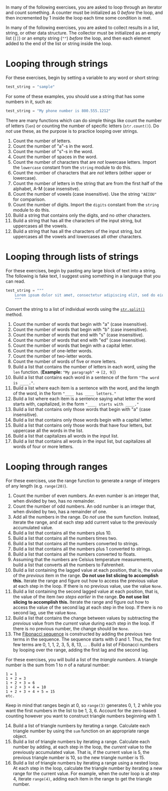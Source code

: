 In many of the following exercises, you are asked to loop through an iterator and count something. A counter must be initialized as 0 *before* the loop, and then incremented by 1 inside the loop each time some condition is met.

In many of the following exercises, you are asked to collect results in a list, string, or other data structure. The collector must be initialized as an empty list (`[]`) or an empty string (`""`) *before* the loop, and then each element added to the end of the list or string inside the loop.

# Looping through strings

For these exercises, begin by setting a variable to any word or short string:

```python
test_string = "sample"
```

For some of these examples, you should use a string that has some numbers in it, such as:

```python
test_string = "My phone number is 800.555.1212"
```

There are many functions which can do simple things like count the number of letters (`len`) or counting the number of specific letters (`str.count()`). Do *not* use these, as the purpose is to practice looping over strings.

1. Count the number of letters.
2. Count the number of "a"-s in the word.
3. Count the number of "s"-s in the word.
4. Count the number of spaces in the word.
5. Count the number of characters that are *not* lowercase letters. Import the `lowercase` constant from the `string` module to do this.
6. Count the number of characters that are *not* letters (either upper or lowercase).
7. Count the number of letters in the string that are from the first half of the alphabet, A-M (case insensitve).
8. Count the number of vowels (case insensitive). Use the string `"AEIOU"` for comparison.
9. Count the number of digits. Import the `digits` constant from the `string` module to do this.
10. Build a string that contains only the digits, and no other characters.
11. Build a string that has all the characters of the input string, but uppercases all the vowels.
12. Build a string that has all the characters of the input string, but uppercases all the vowels and lowercases all other characters.


# Looping through lists of strings

For these exercises, begin by pasting any large block of text into a string. The following is fake text, I suggest using something in a language that you can read.

```python
test_string = """
    Lorem ipsum dolor sit amet, consectetur adipiscing elit, sed do eiusmod tempor incididunt ut labore et dolore magna aliqua. Ut enim ad minim veniam, quis nostrud exercitation ullamco laboris nisi ut aliquip ex ea commodo consequat. Duis aute irure dolor in reprehenderit in voluptate velit esse cillum dolore eu fugiat nulla pariatur. Excepteur sint occaecat cupidatat non proident, sunt in culpa qui officia deserunt mollit anim id est laborum.
    """
```

Convert the string to a list of individual words using the [`str.split()`](https://docs.python.org/3.6/library/stdtypes.html#str.split) method.

1. Count the number of words that begin with "a" (case insensitive).
2. Count the number of words that begin with "b" (case insensitive).
3. Count the number of words that end with "s" (case insensitive).
4. Count the number of words that end with "ed" (case insensitive).
5. Count the number of words that begin with a capital letter.
6. Count the number of one-letter words.
7. Count the number of two-letter words.
8. Count the number of words of five or more letters.
9. Build a list that contains the number of letters in each word, using the `len` function. (**Example:** `"My paragraph"` → `[2, 9]`)
10. Build a list that contains each word in a sentence of the form `"The word is ____."`.
11. Build a list where each item is a sentence with the word, and the length of the word, in the form `"____ has ____ letters."`
12. Build a list where each item is a sentence saying what letter the word starts with, capitalized, in the form `"____ starts with ____."`
13. Build a list that contains only those words that begin with "a" (case insensitive).
14. Build a list that contains only those words begin with a capital letter.
15. Build a list that contains only those words that have four letters, but uppercase all the words in the list.
16. Build a list that capitalizes all words in the input list.
17. Build a list that contains all words in the input list, but capitalizes all words of four or more letters.

# Looping through ranges

For these exercises, use the range function to generate a range of integers of any length (e.g. `range(20)`).

1. Count the number of even numbers. An even number is an integer that, when divided by two, has no remainder.
2. Count the number of odd numbers. An odd number is an integer that, when divided by two, has a remainder of one.
3. Add all the numbers in the range. Do *not* use the sum function. Instead, iterate the range, and at each step add current value to the previously accumulated value.
4. Build a list that contains all the numbers plus 10.
5. Build a list that contains all the numbers times two.
6. Build a list that contains all the numbers converted to strings.
7. Build a list that contains all the numbers plus 1 converted to strings.
8. Build a list that contains all the numbers converted to floats.
9. Assuming that the numbers are Celsius temperature measurements, build a list that converts all the numbers to Fahrenheit.
10. Build a list containing the lagged value at each position, that is, the value of the *previous* item in the range. **Do not use list slicing to accomplish this.** Iterate the range and figure out how to access the previous value at each step in the loop. If there is no previous value, use the value `None`.
11. Build a list containing the second lagged value at each position, that is, the value of the item *two steps earlier* in the range. **Do not use list slicing to accomplish this.** Iterate the range and figure out how to access the value of the second lag at each step in the loop. If there is no second lag, use the value `None`.
12. Build a list that contains the change between values by subtracting the *previous* value from the *current* value during each step in the loop. If there is no previous number, the change should be `None`.
13. The [Fibonacci sequence](https://en.wikipedia.org/wiki/Fibonacci_number) is constructed by adding the previous two terms in the sequence. The sequence starts with 0 and 1. Thus, the first few terms are 0, 1, 1, 2, 3, 5, 8, 13, … . Build a list of Fibonacci numbers by looping over the range, adding the first lag and the second lag.

For these exercises, you will build a list of the *triangle numbers*. A triangle number is the sum from 1 to *n* of a natural number:

```
1 = 1
1 + 2 = 3
1 + 2 + 3 = 6
1 + 2 + 3 + 4 = 10
1 + 2 + 3 + 4 + 5 = 15
etc.
```

Keep in mind that ranges begin at 0, so `range(3)` generates 0, 1, 2 while you want the first numbers in the list to be 1, 3, 6. Account for the zero-based counting however you want to construct triangle numbers beginning with 1.

14. Build a list of triangle numbers by iterating a range. Calculate each triangle number by using the `sum` function on an appropriate range object.
15. Build a list of triangle numbers by iterating a range. Calculate each number by adding, at each step in the loop, the *current* value to the previously accumulated value. That is, if the current value is 5, the previous triangle number is 10, so the new triangle number is 15.
16. Build a list of triangle numbers by iterating a range using a nested loop. At each step in the loop, calculate the triangle number by iterating a new range for the current value. For example, when the outer loop is at step 4, iterate `range(4)`, adding each item in the range to get the triangle number.
